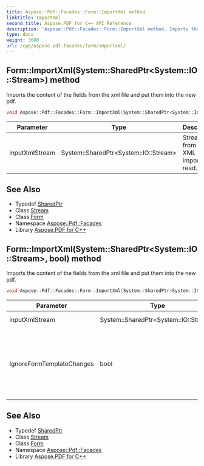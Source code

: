 ```yaml
---
title: Aspose::Pdf::Facades::Form::ImportXml method
linktitle: ImportXml
second_title: Aspose.PDF for C++ API Reference
description: 'Aspose::Pdf::Facades::Form::ImportXml method. Imports the content of the fields from the xml file and put them into the new pdf in C++.'
type: docs
weight: 3600
url: /cpp/aspose.pdf.facades/form/importxml/
---
```

## Form::ImportXml(System::SharedPtr\<System::IO::Stream\>) method


Imports the content of the fields from the xml file and put them into the new pdf.

```cpp
void Aspose::Pdf::Facades::Form::ImportXml(System::SharedPtr<System::IO::Stream> inputXmlStream)
```


| Parameter | Type | Description |
| --- | --- | --- |
| inputXmlStream | System::SharedPtr\<System::IO::Stream\> | Stream from which XML for import is read. |

## See Also

* Typedef [SharedPtr](../../../system/sharedptr/)
* Class [Stream](../../../system.io/stream/)
* Class [Form](../)
* Namespace [Aspose::Pdf::Facades](../../)
* Library [Aspose.PDF for C++](../../../)
## Form::ImportXml(System::SharedPtr\<System::IO::Stream\>, bool) method


Imports the content of the fields from the xml file and put them into the new pdf.

```cpp
void Aspose::Pdf::Facades::Form::ImportXml(System::SharedPtr<System::IO::Stream> inputXmlStream, bool IgnoreFormTemplateChanges)
```


| Parameter | Type | Description |
| --- | --- | --- |
| inputXmlStream | System::SharedPtr\<System::IO::Stream\> | The input xml stream. |
| IgnoreFormTemplateChanges | bool | If this parameter is true then all changes of the XFA form template will not be saved |

## See Also

* Typedef [SharedPtr](../../../system/sharedptr/)
* Class [Stream](../../../system.io/stream/)
* Class [Form](../)
* Namespace [Aspose::Pdf::Facades](../../)
* Library [Aspose.PDF for C++](../../../)
